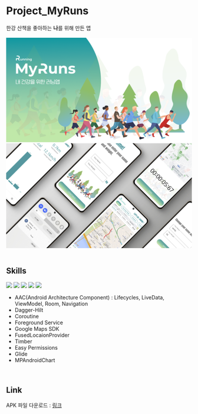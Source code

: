 # Project_MyRuns
한강 산책을 좋아하는 **나**를 위해 만든 앱<br><br>
<img src="./img/1.png">
<img src="./img/2.png">
</br>
</br>
## Skills
<img src="https://img.shields.io/badge/Android-34A853?style=flat&logo=android&logoColor=white"/> <img src="https://img.shields.io/badge/Kotlin-7F52FF?style=flat&logo=Kotlin&logoColor=white"/> <img src="https://img.shields.io/badge/Firebase-FFCA28?style=flat&logo=firebase&logoColor=white"/> <img src="https://img.shields.io/badge/MVVM-000000?style=flat&logo=&logoColor=white"/> <img src="https://img.shields.io/badge/RESTful API-000000?style=flat&logo=&logoColor=000000"/> 
+ AAC(Android Architecture Component) : Lifecycles, LiveData, ViewModel, Room, Navigation
+ Dagger-Hilt
+ Coroutine
+ Foreground Service
+ Google Maps SDK
+ FusedLocaionProvider
+ Timber
+ Easy Permissions
+ Glide
+ MPAndroidChart

</br>

## Link

APK 파일 다운로드 : [링크](https://drive.google.com/file/d/1SVSnODR2khHtiJ8cjyl-jGLmggX1NKvq/view?usp=sharing)</br></br>
